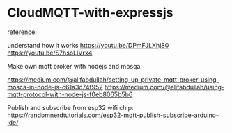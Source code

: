 # CloudMQTT-with-expressjs


reference:

understand how it works
https://youtu.be/DPmFJLXhj80
https://youtu.be/S7hsoLIVrx4


Make own mqtt broker with nodejs and mosqa:

https://medium.com/@alifabdullah/setting-up-private-mqtt-broker-using-mosca-in-node-js-c61a3c74f952
https://medium.com/@alifabdullah/using-mqtt-protocol-with-node-js-f0eb8065b5b6 


Publish and subscribe from esp32 wifi chip:
https://randomnerdtutorials.com/esp32-mqtt-publish-subscribe-arduino-ide/